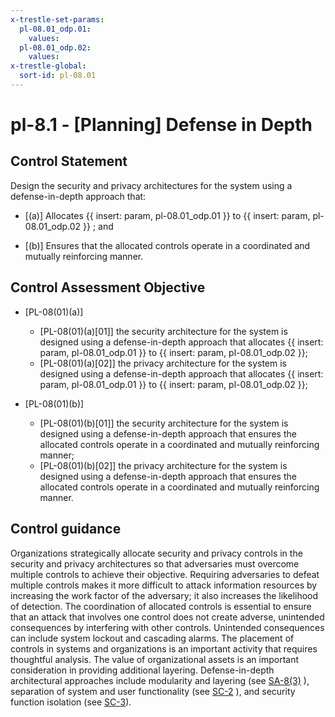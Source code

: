 ```yaml
---
x-trestle-set-params:
  pl-08.01_odp.01:
    values:
  pl-08.01_odp.02:
    values:
x-trestle-global:
  sort-id: pl-08.01
---
```


# pl-8.1 - \[Planning\] Defense in Depth

## Control Statement

Design the security and privacy architectures for the system using a defense-in-depth approach that:

- \[(a)\] Allocates {{ insert: param, pl-08.01_odp.01 }} to {{ insert: param, pl-08.01_odp.02 }} ; and

- \[(b)\] Ensures that the allocated controls operate in a coordinated and mutually reinforcing manner.

## Control Assessment Objective

- \[PL-08(01)(a)\]

  - \[PL-08(01)(a)[01]\] the security architecture for the system is designed using a defense-in-depth approach that allocates {{ insert: param, pl-08.01_odp.01 }} to {{ insert: param, pl-08.01_odp.02 }};
  - \[PL-08(01)(a)[02]\] the privacy architecture for the system is designed using a defense-in-depth approach that allocates {{ insert: param, pl-08.01_odp.01 }} to {{ insert: param, pl-08.01_odp.02 }};

- \[PL-08(01)(b)\]

  - \[PL-08(01)(b)[01]\] the security architecture for the system is designed using a defense-in-depth approach that ensures the allocated controls operate in a coordinated and mutually reinforcing manner;
  - \[PL-08(01)(b)[02]\] the privacy architecture for the system is designed using a defense-in-depth approach that ensures the allocated controls operate in a coordinated and mutually reinforcing manner.

## Control guidance

Organizations strategically allocate security and privacy controls in the security and privacy architectures so that adversaries must overcome multiple controls to achieve their objective. Requiring adversaries to defeat multiple controls makes it more difficult to attack information resources by increasing the work factor of the adversary; it also increases the likelihood of detection. The coordination of allocated controls is essential to ensure that an attack that involves one control does not create adverse, unintended consequences by interfering with other controls. Unintended consequences can include system lockout and cascading alarms. The placement of controls in systems and organizations is an important activity that requires thoughtful analysis. The value of organizational assets is an important consideration in providing additional layering. Defense-in-depth architectural approaches include modularity and layering (see [SA-8(3)](#sa-8.3) ), separation of system and user functionality (see [SC-2](#sc-2) ), and security function isolation (see [SC-3](#sc-3)).
